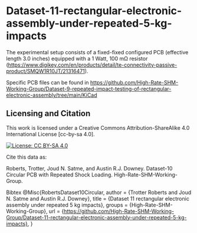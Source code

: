 # Dataset-11-rectangular-electronic-assembly-under-repeated-5-kg-impacts
The experimental setup consists of a fixed-fixed configured PCB (effective length 3.0 inches) equipped with a 1 Watt, 100 mΩ resistor (https://www.digikey.com/en/products/detail/te-connectivity-passive-product/SMQW1R10JT/21316471).

Specific PCB files can be found in https://github.com/High-Rate-SHM-Working-Group/Dataset-9-repeated-impact-testing-of-rectangular-electronic-assembly/tree/main/KiCad

## Licensing and Citation

This work is licensed under a Creative Commons Attribution-ShareAlike 4.0 International License [cc-by-sa 4.0].

[![License: CC BY-SA 4.0](https://img.shields.io/badge/License-CC_BY--SA_4.0-lightgrey.svg)](https://creativecommons.org/licenses/by-sa/4.0/)

Cite this data as:

Roberts, Trotter, Joud N. Satme, and Austin R.J. Downey. Dataset-10 Circular PCB with Repeated Shock Loading. High-Rate-SHM-Working-Group.

Bibtex
@Misc{RobertsDataset10Circular,
author = {Trotter Roberts and Joud N. Satme and Austin R.J. Downey},
title = {Dataset 11 rectangular electronic assembly under repeated 5 kg impacts},
groups = {High-Rate-SHM-Working-Group},
url = {https://github.com/High-Rate-SHM-Working-Group/Dataset-11-rectangular-electronic-assembly-under-repeated-5-kg-impacts},
}
